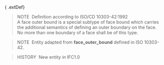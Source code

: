 { .extDef}
> NOTE&nbsp; Definition according to ISO/CD 10303-42:1992  
> A face outer bound is a special subtype of face bound which carries the additional semantics of defining an outer boundary on the face. No more than one boundary of a face shall be of this type.

> NOTE&nbsp; Entity adapted from **face_outer_bound** defined in ISO 10303-42.

> HISTORY&nbsp; New entity in IFC1.0